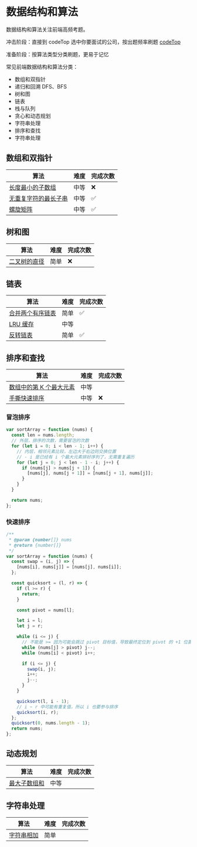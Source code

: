 # 数据结构和算法

数据结构和算法关注前端高频考题。

冲击阶段：直接到 codeTop 选中你要面试的公司，按出题频率刷题 [codeTop](https://codetop.cc/home)

准备阶段：按算法类型分类刷题，更易于记忆

常见前端数据结构和算法分类：

- 数组和双指针
- 递归和回溯 DFS、BFS
- 树和图
- 链表
- 栈与队列
- 贪心和动态规划
- 字符串处理
- 排序和查找
- 字符串处理

## 数组和双指针

| 算法                                                                                                             | 难度 | 完成次数 |
| ---------------------------------------------------------------------------------------------------------------- | ---- | -------- |
| [长度最小的子数组](https://leetcode.cn/problems/minimum-size-subarray-sum/description/)                          | 中等 | ❌       |
| [无重复字符的最长子串](https://leetcode.cn/problems/longest-substring-without-repeating-characters/description/) | 中等 | ✅       |
| [螺旋矩阵](https://leetcode.cn/problems/spiral-matrix/description/)                                              | 中等 | ✅       |

## 树和图

| 算法                                                                              | 难度 | 完成次数 |
| --------------------------------------------------------------------------------- | ---- | -------- |
| [二叉树的直径](https://leetcode.cn/problems/diameter-of-binary-tree/description/) | 简单 | ❌       |

## 链表

| 算法                                                                      | 难度 | 完成次数 |
| ------------------------------------------------------------------------- | ---- | -------- |
| [合并两个有序链表](https://leetcode.cn/problems/merge-two-sorted-lists/)  | 简单 | ✅       |
| [LRU 缓存](https://leetcode.cn/problems/lru-cache/description/)           | 中等 |          |
| [反转链表](https://leetcode.cn/problems/reverse-linked-list/description/) | 简单 | ✅       |

## 排序和查找

| 算法                                                                                                 | 难度 | 完成次数 |
| ---------------------------------------------------------------------------------------------------- | ---- | -------- |
| [数组中的第 K 个最大元素](https://leetcode.cn/problems/kth-largest-element-in-an-array/description/) | 中等 |          |
| [手撕快速排序](https://leetcode.cn/problems/sort-an-array/description/)                              | 中等 | ❌       |

### 冒泡排序

```js
var sortArray = function (nums) {
  const len = nums.length;
  // 外层，排序的次数，需要冒泡的次数
  for (let i = 0; i < len - 1; i++) {
    // 内层，相邻元素比较，左边大于右边则交换位置
    // - i 是已经有 i 个最大元素排好序列了，无需重复遍历
    for (let j = 0; j < len - 1 - i; j++) {
      if (nums[j] > nums[j + 1]) {
        [nums[j], nums[j + 1]] = [nums[j + 1], nums[j]];
      }
    }
  }

  return nums;
};
```

### 快速排序

```js
/**
 * @param {number[]} nums
 * @return {number[]}
 */
var sortArray = function (nums) {
  const swap = (i, j) => {
    [nums[i], nums[j]] = [nums[j], nums[i]];
  };

  const quicksort = (l, r) => {
    if (l >= r) {
      return;
    }

    const pivot = nums[l];

    let i = l;
    let j = r;

    while (i <= j) {
      // 不能是 >= 因为可能会跳过 pivot 目标值，导致最终定位到 pivot 的 +1 位置
      while (nums[j] > pivot) j--;
      while (nums[i] < pivot) i++;

      if (i <= j) {
        swap(i, j);
        i++;
        j--;
      }
    }

    quicksort(l, i - 1);
    // i ~ r 中可能有重复值，所以 i 也要参与排序
    quicksort(i, r);
  };
  quicksort(0, nums.length - 1);
  return nums;
};
```

## 动态规划

| 算法                                                                       | 难度 | 完成次数 |
| -------------------------------------------------------------------------- | ---- | -------- |
| [最大子数组和](https://leetcode.cn/problems/maximum-subarray/description/) | 中等 |          |

## 字符串处理

| 算法                                                                | 难度 | 完成次数 |
| ------------------------------------------------------------------- | ---- | -------- |
| [字符串相加](https://leetcode.cn/problems/add-strings/description/) | 简单 |          |
